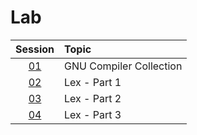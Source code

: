 # Lab

|  Session  | Topic                   |
| :-------: | :---------------------- |
| [01](01/) | GNU Compiler Collection |
| [02](02/) | Lex - Part 1            |
| [03](03/) | Lex - Part 2            |
| [04](04/) | Lex - Part 3            |
